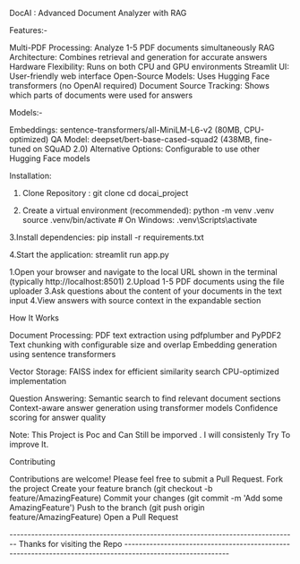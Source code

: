DocAI : Advanced Document Analyzer with RAG

Features:-

Multi-PDF Processing: Analyze 1-5 PDF documents simultaneously
RAG Architecture: Combines retrieval and generation for accurate answers
Hardware Flexibility: Runs on both CPU and GPU environments
Streamlit UI: User-friendly web interface
Open-Source Models: Uses Hugging Face transformers (no OpenAI required)
Document Source Tracking: Shows which parts of documents were used for answers

Models:-

Embeddings: sentence-transformers/all-MiniLM-L6-v2 (80MB, CPU-optimized)
QA Model: deepset/bert-base-cased-squad2 (438MB, fine-tuned on SQuAD 2.0)
Alternative Options: Configurable to use other Hugging Face models

Installation:
1. Clone Repository :
  git clone <repository-url>
  cd docai_project

2. Create a virtual environment (recommended):
  python -m venv .venv
  source .venv/bin/activate  # On Windows: .venv\Scripts\activate

3.Install dependencies:
  pip install -r requirements.txt

4.Start the application:
  streamlit run app.py

  1.Open your browser and navigate to the local URL shown in the terminal (typically http://localhost:8501)
  2.Upload 1-5 PDF documents using the file uploader
  3.Ask questions about the content of your documents in the text input
  4.View answers with source context in the expandable section

How It Works

Document Processing:
PDF text extraction using pdfplumber and PyPDF2
Text chunking with configurable size and overlap
Embedding generation using sentence transformers

Vector Storage:
FAISS index for efficient similarity search
CPU-optimized implementation

Question Answering:
Semantic search to find relevant document sections
Context-aware answer generation using transformer models
Confidence scoring for answer quality

Note: This Project is Poc and Can Still be imporved . I will consistenly Try To improve It. 

Contributing

Contributions are welcome! Please feel free to submit a Pull Request.
Fork the project
Create your feature branch (git checkout -b feature/AmazingFeature)
Commit your changes (git commit -m 'Add some AmazingFeature')
Push to the branch (git push origin feature/AmazingFeature)
Open a Pull Request

-------------------------------------------------------------------------------- Thanks for visiting the Repo -----------------------------------------------------------------------------------------------------------
   
